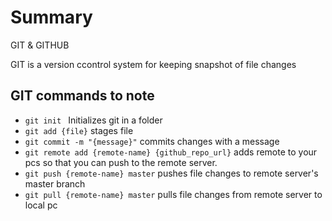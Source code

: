 # Summary

GIT & GITHUB

GIT is a version ccontrol system for keeping snapshot of file changes


## GIT commands to note

- `git init `  Initializes git in a folder
- `git add {file}`  stages file
- `git commit -m "{message}"`  commits changes with a message
- `git remote add {remote-name} {github_repo_url}`  adds remote to your pcs so that you can push to the remote server.
- `git push {remote-name} master` pushes file changes to remote server's master branch
- `git pull {remote-name} master` pulls file changes from remote server to local pc
